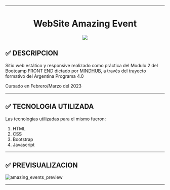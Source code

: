 ___
<h1 align="center">  WebSite Amazing Event</h1>

<p align="center">
   <img src="https://img.shields.io/badge/STATUS-FINALIZADO-orange">
</p>

##	:white_check_mark: DESCRIPCION

Sitio web estático y responsive realizado como práctica del Modulo 2 del Bootcamp FRONT END dictado por [MINDHUB](https://mindhubweb.com/ "WEB DE MINDHUB"), a través del trayecto formativo del Argentina Programa 4.0

Cursado en Febrero/Marzo del 2023
___
##	:white_check_mark: TECNOLOGIA UTILIZADA

Las tecnologias utilizadas para el mismo fueron:

1. HTML
2. CSS
3. Bootstrap
4. Javascript
___
##	:white_check_mark: PREVISUALIZACION

![amazing_events_preview](https://user-images.githubusercontent.com/97200944/227729791-95e8203c-121c-4fe2-a128-fb6d5613f9d1.png)

___

